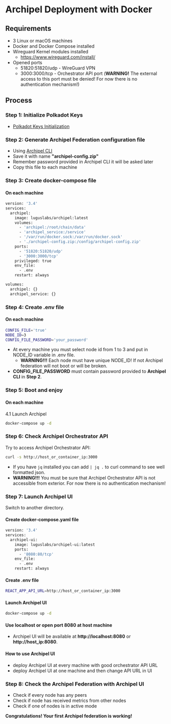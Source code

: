 # Archipel Deployment with Docker

## Requirements

- 3 Linux or macOS machines
- Docker and Docker Compose installed
- Wireguard Kernel modules installed 
  - https://www.wireguard.com/install/
- Opened ports
    - 51820:51820/udp - WireGuard VPN
    - 3000:3000/tcp - Orchestrator API port (**WARNING!** The external access to this port must be denied! For now there is no authentication mechanism!)

## Process

### Step 1: Initialize Polkadot Keys
- [Polkadot Keys Initialization](https://github.com/luguslabs/archipel/blob/master/doc/polkadot-keys-initialization.md)

### Step 2: Generate Archipel Federation configuration file
- Using [Archipel CLI](../cli/README.md)
- Save it with name **"archipel-config.zip"**
- Remember password provided in Archipel CLI it will be asked later
- Copy this file to each machine

### Step 3: Create docker-compose file
#### On each machine
```bash
version: '3.4'
services:
  archipel:
    image: luguslabs/archipel:latest
    volumes:
      - 'archipel:/root/chain/data'
      - 'archipel_service:/service'
      - '/var/run/docker.sock:/var/run/docker.sock'
      - './archipel-config.zip:/config/archipel-config.zip'
    ports:
      - '51820:51820/udp'
      - '3000:3000/tcp'
    privileged: true
    env_file:
      - .env
    restart: always

volumes:
  archipel: {}
  archipel_service: {}

```

### Step 4: Create .env file
#### On each machine
```bash
CONFIG_FILE='true'
NODE_ID=3
CONFIG_FILE_PASSWORD='your_password'
```
* At every machine you must select node id from 1 to 3 and put in NODE_ID variable in .env file. 
  * **WARNING!!!** Each node must have unique NODE_ID! If not Archipel federation will not boot or will be broken.
* **CONFIG_FILE_PASSWORD** must contain password provided to **Archipel CLI** in **Step 2**.

### Step 5: Boot and enjoy

#### On each machine
4.1 Launch Archipel
```bash
docker-compose up -d
```

### Step 6: Check Archipel Orchestrator API

Try to access Archipel Orchestrator API:
```bash
curl -s http://host_or_container_ip:3000
```

* If you have `jq` installed you can add `| jq .` to curl command to see well formatted json.
* **WARNING!!!** You must be sure that Archipel Orchestrator API is not accessible from exterior. For now there is no authentication mechanism!

### Step 7: Launch Archipel UI
Switch to another directory.

#### Create docker-compose.yaml file
```bash
version: '3.4'
services:
  archipel-ui:
    image: luguslabs/archipel-ui:latest
    ports:
      - '8080:80/tcp'
    env_file:
      - .env
    restart: always
```

#### Create .env file
```bash
REACT_APP_API_URL=http://host_or_container_ip:3000
```

#### Launch Archipel UI
```bash
docker-compose up -d
```

#### Use localhost or open port 8080 at host machine
* Archipel UI will be available at **http://localhost:8080** or **http://host_ip:8080**.

#### How to use Archipel UI
- deploy Archipel UI at every machine with good orchestrator API URL
- deploy Archipel UI at one machine and then change API URL in UI

### Step 8: Check the Archipel Federation with Archipel UI
- Check if every node has any peers
- Check if node has received metrics from other nodes
- Check if one of nodes is in active mode

**Congratulations! Your first Archipel federation is working!**